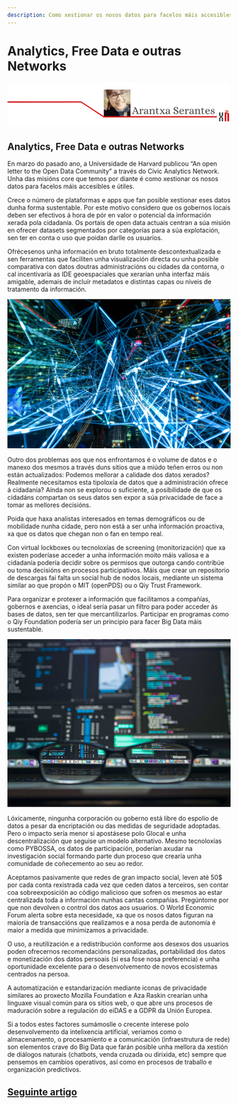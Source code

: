```yaml
---
description: Como xestionar os nosos datos para facelos máis accesibles e útiles
---
```


# Analytics, Free Data e outras Networks

![](.gitbook/assets/cabeceira-arantxa_serantes.png)

## Analytics, Free Data e outras Networks

En marzo do pasado ano, a Universidade de Harvard publicou “An open letter to the Open Data Community” a través do Civic Analytics Network. Unha das misións core que temos por diante é como xestionar os nosos datos para facelos máis accesibles e útiles.  
  
Crece o número de plataformas e apps que fan posible xestionar eses datos dunha forma sustentable. Por este motivo considero que os gobernos locais deben ser efectivos á hora de pór en valor o potencial da información xerada pola cidadanía. Os portais de open data actuais centran a súa misión en ofrecer datasets segmentados por categorías para a súa explotación, sen ter en conta o uso que poidan darlle os usuarios.  
  
Ofrécesenos unha información en bruto totalmente descontextualizada e sen ferramentas que faciliten unha visualización directa ou unha posible comparativa con datos doutras administracións ou cidades da contorna, o cal incentivaría as IDE geoespaciales que xerarían unha interfaz máis amigable, ademais de incluír metadatos e distintas capas ou niveis de tratamento da información.

![https://www.pexels.com/photo/abstract-art-blur-bright-373543/ - CC0 License](.gitbook/assets/abstract-art-blur-373543.jpg)

Outro dos problemas aos que nos enfrontamos é o volume de datos e o manexo dos mesmos a través duns sitios que a miúdo teñen erros ou non están actualizados: Podemos mellorar a calidade dos datos xerados? Realmente necesitamos esta tipoloxía de datos que a administración ofrece á cidadanía? Aínda non se explorou o suficiente, a posibilidade de que os cidadáns compartan os seus datos sen expor a súa privacidade de face a tomar as mellores decisións.  
  
Poida que haxa analistas interesados en temas demográficos ou de mobilidade nunha cidade, pero non está a ser unha información proactiva, xa que os datos que chegan non o fan en tempo real.

Con virtual lockboxes ou tecnoloxías de screening \(monitorización\) que xa existen poderíase acceder a unha información moito máis valiosa e a cidadanía podería decidir sobre os permisos que outorga cando contribúe ou toma decisións en procesos participativos. Máis que crear un repositorio de descargas fai falta un social hub de nodos locais, mediante un sistema similar ao que propón o MIT \(openPDS\) ou o Qiy Trust Framework.  
  
Para organizar e protexer a información que facilitamos a compañías, gobernos e axencias, o ideal sería pasar un filtro para poder acceder ás bases de datos, sen ter que mercantilizarlos. Participar en programas como o Qiy Foundation podería ser un principio para facer Big Data máis sustentable.

![https://www.pexels.com/photo/coding-computer-data-depth-of-field-577585/ - CC0 License](.gitbook/assets/coding-computer-data-577585.jpg)

Lóxicamente, ningunha corporación ou goberno está libre do espolio de datos a pesar da encriptación ou das medidas de seguridade adoptadas. Pero o impacto sería menor si apostásese polo Glocal e unha descentralización que seguise un modelo alternativo. Mesmo tecnoloxías como PYBOSSA, os datos de participación, poderían axudar na investigación social formando parte dun proceso que crearía unha comunidade de coñecemento ao seu ao redor.

Aceptamos pasivamente que redes de gran impacto social, leven até 50$ por cada conta rexistrada cada vez que ceden datos a terceiros, sen contar coa sobreexposición ao código malicioso que sofren os mesmos ao estar centralizada toda a información nunhas cantas compañías. Pregúntome por que non devolven o control dos datos aos usuarios. O World Economic Forum alerta sobre esta necesidade, xa que os nosos datos figuran na maioría de transaccións que realizamos e a nosa perda de autonomía é maior a medida que minimizamos a privacidade.  
  
O uso, a reutilización e a redistribución conforme aos desexos dos usuarios poden ofrecernos recomendacións personalizadas, portabilidad dos datos e monetización dos datos persoais \(si esa fose nosa preferencia\) e unha oportunidade excelente para o desenvolvemento de novos ecosistemas centrados na persoa.

A automatización e estandarización mediante iconas de privacidade similares ao proxecto Mozilla Foundation e Aza Raskin crearían unha linguaxe visual común para os sitios web, o que abre uns procesos de maduración sobre a regulación do eiDAS e a GDPR da Unión Europea.  
  
Si a todos estes factores sumámoslle o crecente interese polo desenvolvemento da intelixencia artificial, veriamos como o almacenamento, o procesamiento e a comunicación \(infraestrutura de rede\) son elementos crave do Big Data que farán posible unha mellora da xestión de diálogos naturais \(chatbots, venda cruzada ou dirixida, etc\) sempre que pensemos en cambios operativos, así como en procesos de traballo e organización predictivos.

## [Seguinte artigo](cartografia-participativa-openstreetmap.md)

